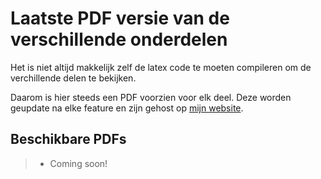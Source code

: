 # Laatste PDF versie van de verschillende onderdelen

Het is niet altijd makkelijk zelf de latex code te moeten compileren om de verchillende delen te bekijken.

Daarom is hier steeds een PDF voorzien voor elk deel. Deze worden geupdate na elke feature en zijn gehost op [mijn website](https://www.lennertbontinck.com).

## Beschikbare PDFs

> - Coming soon!
